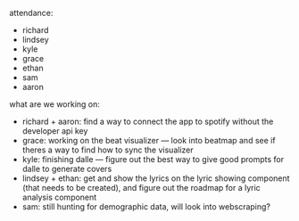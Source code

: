 attendance:
- richard
- lindsey
- kyle
- grace
- ethan
- sam
- aaron

what are we working on:
- richard + aaron: find a way to connect the app to spotify without the developer api key
- grace: working on the beat visualizer — look into beatmap and see if theres a way to find how to sync the visualizer
- kyle: finishing dalle — figure out the best way to give good prompts for dalle to generate covers
- lindsey + ethan: get and show the lyrics on the lyric showing component (that needs to be created), and figure out the roadmap for a lyric analysis component
- sam: still hunting for demographic data, will look into webscraping?
